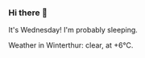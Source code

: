 ### Hi there :wave:

It's Wednesday! I'm probably sleeping.

Weather in Winterthur: clear, at +6°C.
